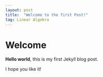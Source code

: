 ```yaml
---
layout: post
title:  "Welcome to the first Post!"
tag: Linear Algebra
---
```


# Welcome

**Hello world**, this is my first Jekyll blog post.

I hope you like it! 